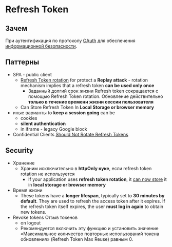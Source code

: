 # Refresh Token

## Зачем

При аутентификация по протоколу [OAuth](../oauth.md) для обеспечения [информационной безопасности](../../../arch/ability/security.md).

## Паттерны

- SPA - public client
  - [Refresh Token rotation](https://stateful.com/blog/oauth-refresh-token-best-practices) for protect a __Replay attack__ - rotation mechanism implies that a refresh token __can be used only once__
    - Заданный долгий срок жизни Refresh token сокращается с помощью Refresh Token rotation. Обновление действительно __только в течение времени жизни сессии пользователя__
  - Can Store Refresh Token In __Local Storage or browser memory__
- иные варианты to __keep a session going__ can be
	- cookies
	- __silent authentication__
	- in iframe - legacy Google block
- Confidential Clients [Should Not Rotate Refresh Tokens](https://docs.duendesoftware.com/identityserver/v6/tokens/refresh/#confidential-clients-should-not-rotate-refresh-tokens)

## Security

- Хранение
  - Храним исключительно в __httpOnly куке__, если refresh token rotation не используется
    - If your application uses __refresh token rotation__, it [can now store](https://stateful.com/blog/oauth-refresh-token-best-practices) it in __local storage or browser memory__
- Время жизни  
  - These tokens have a __longer lifespan__, typically set to __30 minutes by default__. They are used to refresh the access token after it expires. If the refresh token itself expires, the user __must log in again__ to obtain new tokens.
- Revoke tokens Отзыв токенов
  - on logout
  - Рекомендуется включить эту функцию и установить значение «Максимальное количество повторных использований токена обновления» (Refresh Token Max Reuse) равным 0.
